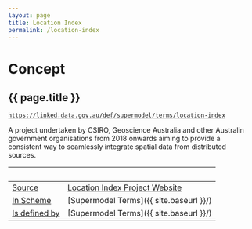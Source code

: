 ```yaml
---
layout: page
title: Location Index
permalink: /location-index
---
```

# Concept

## {{ page.title }}

[`https://linked.data.gov.au/def/supermodel/terms/location-index`](https://linked.data.gov.au/def/supermodel/terms/location-index)

A project undertaken by CSIRO, Geoscience Australia and other Australin government organisations from 2018 onwards aiming to provide a consistent way to seamlessly integrate spatial data from distributed sources.

&nbsp; | &nbsp; 
--- | ---
[Source](https://www.dublincore.org/specifications/dublin-core/dcmi-terms/#http://purl.org/dc/terms/source) | [Location Index Project Website](http://www.ga.gov.au/locationindex)
[In Scheme](https://www.w3.org/2009/08/skos-reference/skos.html#inScheme) | [Supermodel Terms]({{ site.baseurl }}/)
[Is defined by](https://www.w3.org/TR/rdf-schema/#h4_ch_isdefinedby) | [Supermodel Terms]({{ site.baseurl }}/)
